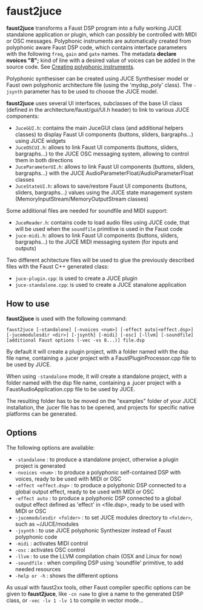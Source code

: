 # faust2juce

**faust2juce** transforms a Faust DSP program into a fully working JUCE standalone application or plugin, which can possibly be controlled with MIDI or OSC messages. Polyphonic instruments are automatically created from polyphonic aware Faust DSP code, which contains interface parameters with the following `freq`, `gain` and `gate` names. The metadata **declare nvoices "8";** kind of line with a desired value of voices can be added in the source code. See [Creating polyphonic instruments](http://faust.grame.fr/news/2016/01/13/polyphonic-instruments.html). 

Polyphonic synthesiser can be created using JUCE Synthesiser model or Faust own polyphonic architecture file (using the 'mydsp_poly' class). The `-jsynth` parameter has to be used to choose the JUCE model.

**faust2juce** uses several UI interfaces, subclasses of the base UI class (defined in the architecture/faust/gui/UI.h header) to link to various JUCE components:

 - `JuceGUI.h`: contains the main JuceGUI class (and additional helpers classes) to display Faust UI components (buttons, sliders, bargraphs...) using JUCE widgets
 - `JuceOSCUI.h`: allows to link Faust UI components (buttons, sliders, bargraphs...) to the JUCE OSC messaging system, allowing to control them in both directions
 - `JuceParameterUI.h`: allows to link Faust UI components (buttons, sliders, bargraphs...) with the JUCE AudioParameterFloat/AudioParameterFloat classes
 - `JuceStateUI.h`: allows to save/restore Faust UI components (buttons, sliders, bargraphs...) values using the JUCE state management system (MemoryInputStream/MemoryOutputStream classes)

Some additional files are needed for soundfile and MIDI support:

- `JuceReader.h`: contains code to load audio files using JUCE code, that will be used when the `soundfile` primitive is used in the Faust code
- `juce-midi.h`: allows to link Faust UI components (buttons, sliders, bargraphs...) to the JUCE MIDI messaging system (for inputs and outputs) 

Two different achitecture files will be used to glue the previously described files with the Faust C++ generated class: 
- `juce-plugin.cpp`: is used to create a JUCE plugin
- `juce-standalone.cpp`: is used to create a JUCE stanalone application

## How to use

**faust2juce** is used with the following command: 

`faust2juce [-standalone] [-nvoices <num>] [-effect auto|<effect.dsp>] [-jucemodulesdir <dir>] [-jsynth] [-midi] [-osc] [-llvm] [-soundfile] [additional Faust options (-vec -vs 8...)] file.dsp` 

By default it will create a plugin project, with a folder named with the dsp file name, containing a .jucer project with a FaustPluginProcessor.cpp file to be used by JUCE.

When using `-standalone` mode, it will create a standalone project, with a folder named with the dsp file name, containing a .jucer project with a FaustAudioApplication.cpp file to be used by JUCE.

The resulting folder has to be moved on the "examples" folder of your JUCE installation, the .jucer file has to be opened, and projects for specific native platforms can be generated. 

## Options

The following options are available: 

 - `-standalone` : to produce a standalone project, otherwise a plugin project is generated
 - `-nvoices <num>` : to produce a polyphonic self-contained DSP with <num> voices, ready to be used with MIDI or OSC
 - `-effect <effect.dsp>` : to produce a polyphonic DSP connected to a global output effect, ready to be used with MIDI or OSC
 - `-effect auto` : to produce a polyphonic DSP connected to a global output effect defined as 'effect' in <file.dsp>, ready to be used with MIDI or OSC 
 - `-jucemodulesdir <folder>` : to set JUCE modules directory to `<folder>`, such as ~/JUCE/modules
 - `-jsynth` : to use JUCE polyphonic Synthesizer instead of Faust polyphonic code
 - `-midi` : activates MIDI control
 - `-osc` : activates OSC control
 - `-llvm` : to use the LLVM compilation chain (OSX and Linux for now)
 - `-soundfile` : when compiling DSP using 'soundfile' primitive, to add needed resources
 - `-help or -h` : shows the different options 

As usual with faust2xx tools, other Faust compiler specific options can be given to **faust2juce**, like `-cn name` to give a name to the generated DSP class, or `-vec -lv 1 -lv 1` to compile in vector mode...

